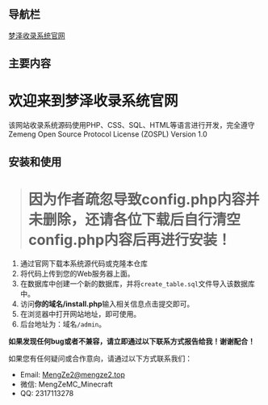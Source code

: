## 导航栏

[梦泽收录系统官网](https://mengzemc.github.io)

## 主要内容

# 欢迎来到梦泽收录系统官网

该网站收录系统源码使用PHP、CSS、SQL、HTML等语言进行开发，完全遵守Zemeng Open Source Protocol License (ZOSPL) Version 1.0

## 安装和使用

># 因为作者疏忽导致config.php内容并未删除，还请各位下载后自行清空config.php内容后再进行安装！

1. 通过官网下载本系统源代码或克隆本仓库
2. 将代码上传到您的Web服务器上面。
3. 在数据库中创建一个新的数据库，并将`create_table.sql`文件导入该数据库中。
4. 访问**你的域名/install.php**输入相关信息点击提交即可。
5. 在浏览器中打开网站地址，即可使用。
6. 后台地址为：域名`/admin`。

**如果发现任何bug或者不兼容，请立即通过以下联系方式报告给我！谢谢配合！**

如果您有任何疑问或合作意向，请通过以下方式联系我们：

- Email: MengZe2@mengze2.top
- 微信: MengZeMC_Minecraft
- QQ: 2317113278